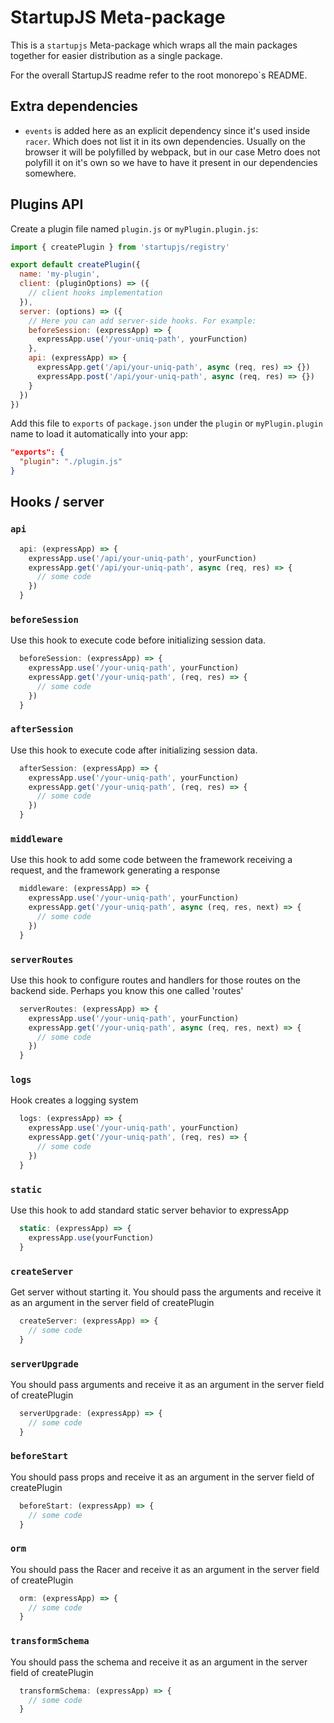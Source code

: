 # StartupJS Meta-package

This is a `startupjs` Meta-package which wraps all the main packages together
for easier distribution as a single package.

For the overall StartupJS readme refer to the root monorepo`s README.

## Extra dependencies

- `events` is added here as an explicit dependency since it's used inside `racer`.
  Which does not list it in its own dependencies. Usually on the browser it will be polyfilled by
  webpack, but in our case Metro does not polyfill it on it's own so we have to have it
  present in our dependencies somewhere.

## Plugins API

Create a plugin file named `plugin.js` or `myPlugin.plugin.js`:

```js
import { createPlugin } from 'startupjs/registry'

export default createPlugin({
  name: 'my-plugin',
  client: (pluginOptions) => ({
    // client hooks implementation
  }),
  server: (options) => ({
    // Here you can add server-side hooks. For example:
    beforeSession: (expressApp) => {
      expressApp.use('/your-uniq-path', yourFunction)
    },
    api: (expressApp) => {
      expressApp.get('/api/your-uniq-path', async (req, res) => {})
      expressApp.post('/api/your-uniq-path', async (req, res) => {})
    }
  })
})
```

Add this file to `exports` of `package.json` under the `plugin` or `myPlugin.plugin` name to load it automatically into your app:

```json
"exports": {
  "plugin": "./plugin.js"
}
```

## Hooks / server

### `api`

```js
  api: (expressApp) => {
    expressApp.use('/api/your-uniq-path', yourFunction)
    expressApp.get('/api/your-uniq-path', async (req, res) => {
      // some code
    })
  }
```

### `beforeSession`

Use this hook to execute code before initializing session data.

```jsx
  beforeSession: (expressApp) => {
    expressApp.use('/your-uniq-path', yourFunction)
    expressApp.get('/your-uniq-path', (req, res) => {
      // some code
    })
  }
```

### `afterSession`

Use this hook to execute code after initializing session data.

```js
  afterSession: (expressApp) => {
    expressApp.use('/your-uniq-path', yourFunction)
    expressApp.get('/your-uniq-path', (req, res) => {
      // some code
    })
  }
```

### `middleware`

Use this hook to add some code between the framework receiving a request, and the framework generating a response

```js
  middleware: (expressApp) => {
    expressApp.use('/your-uniq-path', yourFunction)
    expressApp.get('/your-uniq-path', async (req, res, next) => {
      // some code
    })
  }
```

### `serverRoutes`

Use this hook to configure routes and handlers for those routes on the backend side. Perhaps you know this one called 'routes'

```js
  serverRoutes: (expressApp) => {
    expressApp.use('/your-uniq-path', yourFunction)
    expressApp.get('/your-uniq-path', async (req, res, next) => {
      // some code
    })
  }
```

### `logs`

Hook creates a logging system

```js
  logs: (expressApp) => {
    expressApp.use('/your-uniq-path', yourFunction)
    expressApp.get('/your-uniq-path', (req, res) => {
      // some code
    })
  }
```

### `static`

Use this hook to add standard static server behavior to expressApp

```js
  static: (expressApp) => {
    expressApp.use(yourFunction)
  }
```

### `createServer`

Get server without starting it.
You should pass the arguments and receive it as an argument in the server field of createPlugin

```js
  createServer: (expressApp) => {
    // some code
  }
```

### `serverUpgrade`

You should pass arguments and receive it as an argument in the server field of createPlugin

```js
  serverUpgrade: (expressApp) => {
    // some code
  }
```

### `beforeStart`

You should pass props and receive it as an argument in the server field of createPlugin

```js
  beforeStart: (expressApp) => {
    // some code
  }
```

### `orm`

You should pass the Racer and receive it as an argument in the server field of createPlugin

```js
  orm: (expressApp) => {
    // some code
  }
```

### `transformSchema`

You should pass the schema and receive it as an argument in the server field of createPlugin

```js
  transformSchema: (expressApp) => {
    // some code
  }
```
